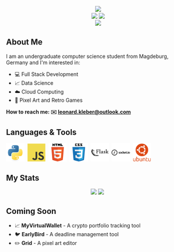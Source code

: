 <div align="center">
  <img src="https://github.com/leonardKleber.png" width="200"/>
  
  <div>
    <img src="https://img.shields.io/badge/LinkedIn-blue?style=for-the-badge&logo=linkedin&logoColor=white"/>
    <img src="https://img.shields.io/badge/Website-grey?style=for-the-badge&logo=firefox&logoColor=white"/>
  </div>
  
  <img src="https://komarev.com/ghpvc/?username=leonardKleber"/>
</div>

## About Me
I am an undergraduate computer science student from Magdeburg, Germany and I'm interested in:
- 💻 Full Stack Development
- 📈 Data Science
- ☁️ Cloud Computing
- 👾 Pixel Art and Retro Games

**How to reach me: ✉️ leonard.kleber@outlook.com**

## Languages & Tools
<div>
  <img src="https://github.com/devicons/devicon/blob/master/icons/python/python-original.svg" height="50"/>&nbsp;
  <img src="https://github.com/devicons/devicon/blob/master/icons/javascript/javascript-original.svg" height="50"/>&nbsp;
  <img src="https://github.com/devicons/devicon/blob/master/icons/html5/html5-original-wordmark.svg" height="50"/>&nbsp;
  <img src="https://github.com/devicons/devicon/blob/master/icons/css3/css3-original-wordmark.svg" height="50"/>&nbsp;
  <img src="https://github.com/devicons/devicon/blob/master/icons/flask/flask-original-wordmark.svg" height="50"/>&nbsp;
  <img src="https://github.com/devicons/devicon/blob/master/icons/socketio/socketio-original-wordmark.svg" height="50"/>&nbsp;
  <img src="https://github.com/devicons/devicon/blob/master/icons/ubuntu/ubuntu-plain-wordmark.svg" height="50"/>&nbsp;
</div>

## My Stats
<div align="center">
  <img height="175" src="https://github-readme-stats.vercel.app/api/?username=leonardKleber&theme=light"/>
  <img height="175" src="https://github-readme-stats.vercel.app/api/top-langs/?username=leonardKleber&layout=compact&theme=light"/>&nbsp;
</div>

## Coming Soon
- 📈 **MyVirtualWallet** - A crypto portfolio tracking tool
- 🐦 **EarlyBird** - A deadline management tool
- ✏️ **Grid** - A pixel art editor
